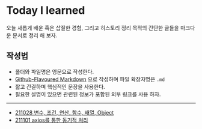 # Today I learned

오늘 새롭게 배운 혹은 삽질한 경험, 그리고 히스토리 정리 목적의 간단한 글들을 마크다운 문서로 정리 해 보자.

## 작성법

- 폴더와 파일명은 영문으로 작성한다.
- [Github-Flavoured Markdown](https://guides.github.com/features/mastering-markdown/) 으로 작성하며 파일 확장자명은 `.md`
- 짧고 간결하며 핵심적인 문장을 사용한다.
- 필요한 설명이 있으면 관련된 정보가 포함된 외부 링크를 사용 하자.

---

- [211028 변수, 조건, 연산, 함수, 배열, Object](https://github.com/Mingdoo/Javascript/blob/master/211028/README.md)
- [211101 axios를 통한 동기적 처리](https://github.com/Mingdoo/Javascript/blob/master/211101/README.md)

